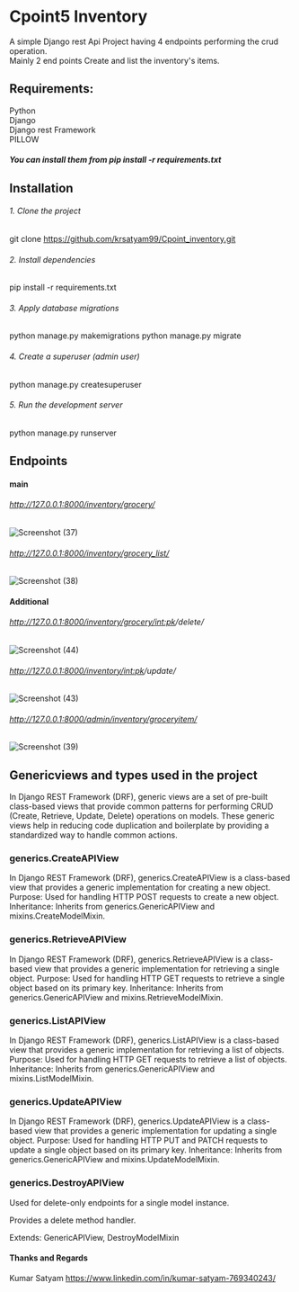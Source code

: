 # Cpoint5 Inventory
A simple Django rest Api Project having 4 endpoints performing the crud operation. \
Mainly 2 end points Create and list the inventory's items.


## Requirements:
Python \
Django \
Django rest Framework \
PILLOW 
#####  You can install them from pip install -r requirements.txt 

## Installation 

###### 1. Clone the project
git clone https://github.com/krsatyam99/Cpoint_inventory.git

###### 2. Install dependencies
pip install -r requirements.txt

###### 3. Apply database migrations
python manage.py makemigrations
python manage.py migrate



###### 4. Create a superuser (admin user)
python manage.py createsuperuser

###### 5. Run the development server
python manage.py runserver

## Endpoints 
#### main 
###### http://127.0.0.1:8000/inventory/grocery/
![Screenshot (37)](https://github.com/krsatyam99/Cpoint_inventory/assets/103446420/2a469799-c0e4-4ec0-9f34-dd897303bff2)

###### http://127.0.0.1:8000/inventory/grocery_list/
![Screenshot (38)](https://github.com/krsatyam99/Cpoint_inventory/assets/103446420/10bde65f-23a1-43b1-970b-4a752d5fd916)

#### Additional 
###### http://127.0.0.1:8000/inventory/grocery/<int:pk>/delete/ 
![Screenshot (44)](https://github.com/krsatyam99/Cpoint_inventory/assets/103446420/8a0b56d1-4188-4c3b-af5c-768d9a23ccb0)


###### http://127.0.0.1:8000/inventory/<int:pk>/update/
![Screenshot (43)](https://github.com/krsatyam99/Cpoint_inventory/assets/103446420/d69e37b1-8ef8-4cd6-b660-83247377cebf)


###### http://127.0.0.1:8000/admin/inventory/groceryitem/

![Screenshot (39)](https://github.com/krsatyam99/Cpoint_inventory/assets/103446420/49d31a97-49d5-44f6-821c-a86fbc260885)


## Genericviews and types used in the project
In Django REST Framework (DRF), generic views are a set of pre-built class-based views that provide common patterns for performing CRUD (Create, Retrieve, Update, Delete) operations on models. These generic views help in reducing code duplication and boilerplate by providing a standardized way to handle common actions.
### generics.CreateAPIView
In Django REST Framework (DRF), generics.CreateAPIView is a class-based view that provides a generic implementation for creating a new object.
Purpose: Used for handling HTTP POST requests to create a new object.
Inheritance: Inherits from generics.GenericAPIView and mixins.CreateModelMixin.
### generics.RetrieveAPIView
In Django REST Framework (DRF), generics.RetrieveAPIView is a class-based view that provides a generic implementation for retrieving a single object.
Purpose: Used for handling HTTP GET requests to retrieve a single object based on its primary key.
Inheritance: Inherits from generics.GenericAPIView and mixins.RetrieveModelMixin.
### generics.ListAPIView
In Django REST Framework (DRF), generics.ListAPIView is a class-based view that provides a generic implementation for retrieving a list of objects.
Purpose: Used for handling HTTP GET requests to retrieve a list of objects.
Inheritance: Inherits from generics.GenericAPIView and mixins.ListModelMixin.
### generics.UpdateAPIView
In Django REST Framework (DRF), generics.UpdateAPIView is a class-based view that provides a generic implementation for updating a single object.
Purpose: Used for handling HTTP PUT and PATCH requests to update a single object based on its primary key.
Inheritance: Inherits from generics.GenericAPIView and mixins.UpdateModelMixin.
### generics.DestroyAPIView
Used for delete-only endpoints for a single model instance.

Provides a delete method handler.

Extends: GenericAPIView, DestroyModelMixin

#### Thanks and Regards
Kumar Satyam
https://www.linkedin.com/in/kumar-satyam-769340243/

